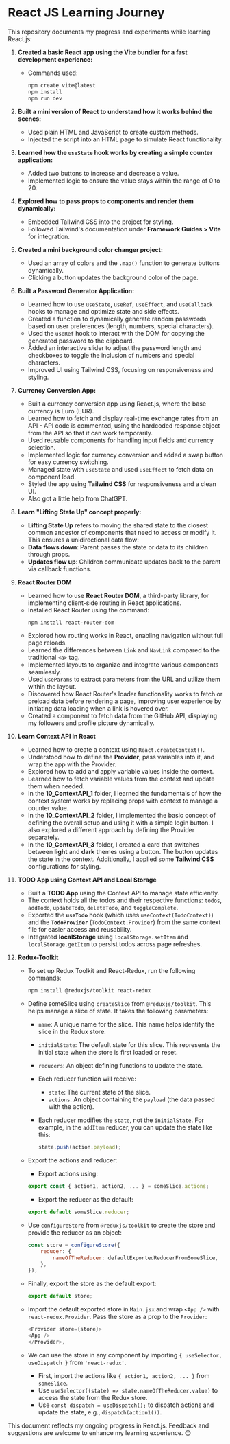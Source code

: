 # React JS Learning Journey

This repository documents my progress and experiments while learning React.js:

1. **Created a basic React app using the **Vite bundler** for a fast development experience:**

    - Commands used:
        ```bash
        npm create vite@latest
        npm install
        npm run dev
        ```

2. **Built a mini version of React to understand how it works behind the scenes:**

    - Used plain HTML and JavaScript to create custom methods.
    - Injected the script into an HTML page to simulate React functionality.

3. **Learned how the `useState` hook works by creating a simple counter application:**

    - Added two buttons to increase and decrease a value.
    - Implemented logic to ensure the value stays within the range of 0 to 20.

4. **Explored how to pass props to components and render them dynamically:**

    - Embedded Tailwind CSS into the project for styling.
    - Followed Tailwind's documentation under **Framework Guides > Vite** for integration.

5. **Created a mini background color changer project:**

    - Used an array of colors and the `.map()` function to generate buttons dynamically.
    - Clicking a button updates the background color of the page.

6. **Built a Password Generator Application:**

    - Learned how to use `useState`, `useRef`, `useEffect`, and `useCallback` hooks to manage and optimize state and side effects.
    - Created a function to dynamically generate random passwords based on user preferences (length, numbers, special characters).
    - Used the `useRef` hook to interact with the DOM for copying the generated password to the clipboard.
    - Added an interactive slider to adjust the password length and checkboxes to toggle the inclusion of numbers and special characters.
    - Improved UI using Tailwind CSS, focusing on responsiveness and styling.

7. **Currency Conversion App:**

    - Built a currency conversion app using React.js, where the base currency is Euro (EUR).
    - Learned how to fetch and display real-time exchange rates from an API - API code is commented, using the hardcoded response object from the API so that it can work temporarily.
    - Used reusable components for handling input fields and currency selection.
    - Implemented logic for currency conversion and added a swap button for easy currency switching.
    - Managed state with `useState` and used `useEffect` to fetch data on component load.
    - Styled the app using **Tailwind CSS** for responsiveness and a clean UI.
    - Also got a little help from ChatGPT.

8. **Learn "Lifting State Up" concept properly:**

    - **Lifting State Up** refers to moving the shared state to the closest common ancestor of components that need to access or modify it. This ensures a unidirectional data flow:
    - **Data flows down**: Parent passes the state or data to its children through props.
    - **Updates flow up**: Children communicate updates back to the parent via callback functions.

9. **React Router DOM**

    - Learned how to use **React Router DOM**, a third-party library, for implementing client-side routing in React applications.
    - Installed React Router using the command:
        ```bash
        npm install react-router-dom
        ```
    - Explored how routing works in React, enabling navigation without full page reloads.
    - Learned the differences between `Link` and `NavLink` compared to the traditional `<a>` tag.
    - Implemented layouts to organize and integrate various components seamlessly.
    - Used `useParams` to extract parameters from the URL and utilize them within the layout.
    - Discovered how React Router's loader functionality works to fetch or preload data before rendering a page, improving user experience by initiating data loading when a link is hovered over.
    - Created a component to fetch data from the GitHub API, displaying my followers and profile picture dynamically.

10. **Learn Context API in React**

    - Learned how to create a context using `React.createContext()`.
    - Understood how to define the **Provider**, pass variables into it, and wrap the app with the Provider.
    - Explored how to add and apply variable values inside the context.
    - Learned how to fetch variable values from the context and update them when needed.
    - In the **10_ContextAPI_1** folder, I learned the fundamentals of how the context system works by replacing props with context to manage a counter value.
    - In the **10_ContextAPI_2** folder, I implemented the basic concept of defining the overall setup and using it with a simple login button. I also explored a different approach by defining the Provider separately.
    - In the **10_ContextAPI_3** folder, I created a card that switches between **light** and **dark** themes using a button. The button updates the state in the context. Additionally, I applied some **Tailwind CSS** configurations for styling.

11. **TODO App using Context API and Local Storage**

    - Built a **TODO App** using the Context API to manage state efficiently.
    - The context holds all the todos and their respective functions: `todos`, `addTodo`, `updateTodo`, `deleteTodo`, and `toggleComplete`.
    - Exported the **`useTodo`** hook (which uses `useContext(TodoContext)`) and the **`TodoProvider`** (`TodoContext.Provider`) from the same context file for easier access and reusability.
    - Integrated **localStorage** using `localStorage.setItem` and `localStorage.getItem` to persist todos across page refreshes.

12. **Redux-Toolkit**

    - To set up Redux Toolkit and React-Redux, run the following commands:
        ```bash
        npm install @reduxjs/toolkit react-redux
        ```
    - Define someSlice using `createSlice` from `@reduxjs/toolkit`. This helps manage a slice of state. It takes the following parameters:

        - `name`: A unique name for the slice. This name helps identify the slice in the Redux store.
        - `initialState`: The default state for this slice. This represents the initial state when the store is first loaded or reset.
        - `reducers`: An object defining functions to update the state. 
        - Each reducer function will receive:
            - `state`: The current state of the slice.
            - `actions`: An object containing the `payload` (the data passed with the action).

        - Each reducer modifies the `state`, not the `initialState`. For example, in the `addItem` reducer, you can update the state like this:

            ````js
            state.push(action.payload);

    - Export the actions and reducer:

        - Export actions using:

        ```javascript
        export const { action1, action2, ... } = someSlice.actions;
        ```

        - Export the reducer as the default:

        ```javascript
        export default someSlice.reducer;
        ```

    - Use `configureStore` from `@reduxjs/toolkit` to create the store and provide the reducer as an object:
        ```javascript
        const store = configureStore({
        	reducer: {
        		nameOfTheReducer: defaultExportedReducerFromSomeSlice,
        	},
        });
        ```
    - Finally, export the store as the default export:

        ```javascript
        export default store;
        ```

    - Import the default exported store in `Main.jsx` and wrap `<App />` with `react-redux.Provider`. Pass the store as a prop to the `Provider`:

        ```javascript
        <Provider store={store}>
        <App />
        </Provider>,
        ```

    - We can use the store in any component by importing `{ useSelector, useDispatch }` from `'react-redux'`.
        - First, import the actions like `{ action1, action2, ... }` from `someSlice`.
        - Use `useSelector((state) => state.nameOfTheReducer.value)` to access the state from the Redux store.
        - Use `const dispatch = useDispatch();` to dispatch actions and update the state, e.g., `dispatch(action1())`.

This document reflects my ongoing progress in React.js. Feedback and suggestions are welcome to enhance my learning experience. 😊
